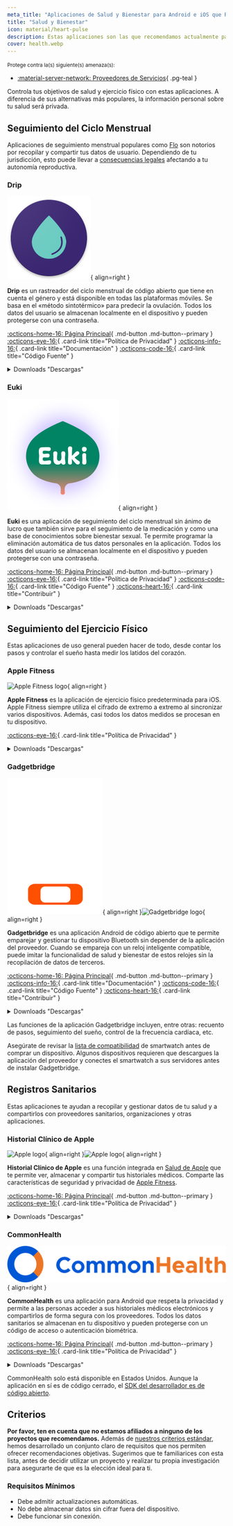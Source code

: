 ```yaml
---
meta_title: "Aplicaciones de Salud y Bienestar para Android e iOS que Respetan la Privacidad - Privacy Guides"
title: "Salud y Bienestar"
icon: material/heart-pulse
description: Estas aplicaciones son las que recomendamos actualmente para todas las actividades relacionadas con la salud y el ejercicio físico en tu teléfono.
cover: health.webp
---
```


<small>Protege contra la(s) siguiente(s) amenaza(s):</small>

- [:material-server-network: Proveedores de Servicios](basics/common-threats.md#privacy-from-service-providers){ .pg-teal }

Controla tus objetivos de salud y ejercicio físico con estas aplicaciones. A diferencia de sus alternativas más populares, la información personal sobre tu salud será privada.

## Seguimiento del Ciclo Menstrual

Aplicaciones de seguimiento menstrual populares como [Flo](https://techcrunch.com/2021/01/13/flo-gets-ftc-slap-for-sharing-user-data-when-it-promised-privacy) son notorios por recopilar y compartir tus datos de usuario. Dependiendo de tu jurisdicción, esto puede llevar a [consecuencias legales](https://forbes.com/sites/abigaildubiniecki/2024/11/14/post-roe-your-period-app-data-could-be-used-against-you) afectando a tu autonomía reproductiva.

### Drip

<div class="admonition recommendation" markdown>

![Drip logo](assets/img/health-and-wellness/drip.png){ align=right }

**Drip** es un rastreador del ciclo menstrual de código abierto que tiene en cuenta el género y está disponible en todas las plataformas móviles. Se basa en el «método sintotérmico» para predecir la ovulación. Todos los datos del usuario se almacenan localmente en el dispositivo y pueden protegerse con una contraseña.

[:octicons-home-16: Página Principal](https://bloodyhealth.gitlab.io){ .md-button .md-button--primary }
[:octicons-eye-16:](https://bloodyhealth.gitlab.io/privacy-policy.html){ .card-link title="Política de Privacidad" }
[:octicons-info-16:](https://bloodyhealth.gitlab.io/faq){ .card-link title="Documentación" }
[:octicons-code-16:](https://gitlab.com/bloodyhealth/drip){ .card-link title="Código Fuente" }

<details class="downloads" markdown><summary>Downloads "Descargas"</summary>

- [:simple-googleplay: Google Play](https://play.google.com/store/apps/details?id=com.drip)
- [:simple-appstore: App Store](https://apps.apple.com/us/app/drip/id1584564949)
- [:simple-android: Android](https://bloodyhealth.gitlab.io)

</details>

</div>

### Euki

<div class="admonition recommendation" markdown>

![Euki logo](assets/img/health-and-wellness/euki.svg){ align=right }

**Euki** es una aplicación de seguimiento del ciclo menstrual sin ánimo de lucro que también sirve para el seguimiento de la medicación y como una base de conocimientos sobre bienestar sexual. Te permite programar la eliminación automática de tus datos personales en la aplicación. Todos los datos del usuario se almacenan localmente en el dispositivo y pueden protegerse con una contraseña.

[:octicons-home-16: Página Principal](https://eukiapp.org){ .md-button .md-button--primary }
[:octicons-eye-16:](https://eukiapp.org/privacy-policy){ .card-link title="Política de Privacidad" }
[:octicons-code-16:](https://github.com/Euki-Inc/Euki-Android){ .card-link title="Código Fuente" }
[:octicons-heart-16:](https://every.org/euki-app){ .card-link title="Contribuir" }

<details class="downloads" markdown><summary>Downloads "Descargas"</summary>

- [:simple-googleplay: Google Play](https://play.google.com/store/apps/details?id=com.kollectivemobile.euki)
- [:simple-appstore: App Store](https://apps.apple.com/app/euki/id1469213846)

</details>

</div>

## Seguimiento del Ejercicio Físico

Estas aplicaciones de uso general pueden hacer de todo, desde contar los pasos y controlar el sueño hasta medir los latidos del corazón.

### Apple Fitness

<div class="admonition recommendation" markdown>

![Apple Fitness logo](assets/img/health-and-wellness/apple-fitness.webp){ align=right }

**Apple Fitness** es la aplicación de ejercicio físico predeterminada para iOS. Apple Fitness siempre utiliza el cifrado de extremo a extremo al sincronizar varios dispositivos. Además, casi todos los datos medidos se procesan en tu dispositivo.

[:octicons-eye-16:](https://apple.com/legal/privacy/consumer-health-personal-data/en-ww){ .card-link title="Política de Privacidad" }

<details class="downloads" markdown><summary>Downloads "Descargas"</summary>

- [:simple-appstore: App Store](https://apps.apple.com/app/id1208224953)

</details>

</div>

### Gadgetbridge

<div class="admonition recommendation" markdown>

![Gadgetbridge logo](assets/img/health-and-wellness/gadgetbridge.svg#only-light){ align=right }![Gadgetbridge logo](assets/img/health-and-wellness/gadgetbridge-dark.svg#only-dark){ align=right }

**Gadgetbridge** es una aplicación Android de código abierto que te permite emparejar y gestionar tu dispositivo Bluetooth sin depender de la aplicación del proveedor. Cuando se empareja con un reloj inteligente compatible, puede imitar la funcionalidad de salud y bienestar de estos relojes sin la recopilación de datos de terceros.

[:octicons-home-16: Página Principal](https://gadgetbridge.org){ .md-button .md-button--primary }
[:octicons-info-16:](https://gadgetbridge.org/basics){ .card-link title="Documentación" }
[:octicons-code-16:](https://codeberg.org/Freeyourgadget/Gadgetbridge){ .card-link title="Código Fuente" }
[:octicons-heart-16:](https://liberapay.com/Gadgetbridge/donate){ .card-link title="Contribuir" }

<details class="downloads" markdown><summary>Downloads "Descargas"</summary>

- [:simple-fdroid: F-Droid](https://f-droid.org/packages/nodomain.freeyourgadget.gadgetbridge)

</details>

</div>

Las funciones de la aplicación Gadgetbridge incluyen, entre otras: recuento de pasos, seguimiento del sueño, control de la frecuencia cardíaca, etc.

Asegúrate de revisar la [lista de compatibilidad](https://gadgetbridge.org/gadgets) de smartwatch antes de comprar un dispositivo. Algunos dispositivos requieren que descargues la aplicación del proveedor y conectes el smartwatch a sus servidores antes de instalar Gadgetbridge.

## Registros Sanitarios

Estas aplicaciones te ayudan a recopilar y gestionar datos de tu salud y a compartirlos con proveedores sanitarios, organizaciones y otras aplicaciones.

### Historial Clínico de Apple

<div class="admonition recommendation" markdown>

![Apple logo](assets/img/health-and-wellness/apple-health.webp#only-light){ align=right }![Apple logo](assets/img/health-and-wellness/apple-health-dark.webp#only-dark){ align=right }

**Historial Clínico de Apple** es una función integrada en [Salud de Apple](https://apple.com/health) que te permite ver, almacenar y compartir tus historiales médicos. Comparte las características de seguridad y privacidad de [Apple Fitness](#apple-fitness).

[:octicons-home-16: Página Principal](https://apple.com/health){ .md-button .md-button--primary }
[:octicons-eye-16:](https://apple.com/legal/privacy/consumer-health-personal-data/en-ww){ .card-link title="Política de Privacidad" }

<details class="downloads" markdown><summary>Downloads "Descargas"</summary>

- [:simple-appstore: App Store](https://apps.apple.com/app/apple-health/id1242545199)

</details>

</div>

### CommonHealth

<div class="admonition recommendation" markdown>

![CommonHealth logo](assets/img/health-and-wellness/commonhealth.png){ align=right }

**CommonHealth** es una aplicación para Android que respeta la privacidad y permite a las personas acceder a sus historiales médicos electrónicos y compartirlos de forma segura con los proveedores. Todos los datos sanitarios se almacenan en tu dispositivo y pueden protegerse con un código de acceso o autenticación biométrica.

[:octicons-home-16: Página Principal](https://commonhealth.org){ .md-button .md-button--primary }
[:octicons-eye-16:](https://commonhealth.org/privacy){ .card-link title="Política de Privacidad" }

<details class="downloads" markdown><summary>Downloads "Descargas"</summary>

- [:simple-googleplay: Google Play](https://play.google.com/store/apps/details?id=org.thecommonsproject.android.phr)

</details>

</div>

CommonHealth solo está disponible en Estados Unidos. Aunque la aplicación en sí es de código cerrado, el [SDK del desarrollador es de código abierto](https://github.com/the-commons-project).

## Criterios

**Por favor, ten en cuenta que no estamos afiliados a ninguno de los proyectos que recomendamos.** Además de [nuestros criterios estándar](about/criteria.md), hemos desarrollado un conjunto claro de requisitos que nos permiten ofrecer recomendaciones objetivas. Sugerimos que te familiarices con esta lista, antes de decidir utilizar un proyecto y realizar tu propia investigación para asegurarte de que es la elección ideal para ti.

### Requisitos Mínimos

- Debe admitir actualizaciones automáticas.
- No debe almacenar datos sin cifrar fuera del dispositivo.
- Debe funcionar sin conexión.
